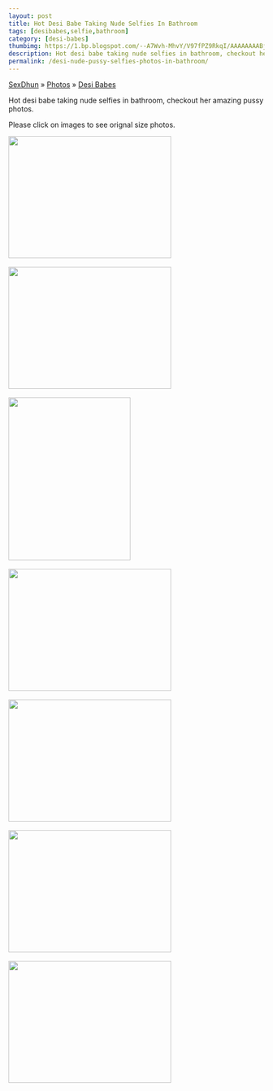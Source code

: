 ```yaml
---
layout: post
title: Hot Desi Babe Taking Nude Selfies In Bathroom
tags: [desibabes,selfie,bathroom]
category: [desi-babes]
thumbimg: https://1.bp.blogspot.com/--A7Wvh-MhvY/V97fPZ9RkqI/AAAAAAAABjU/Ky_Y39yk2jUpEWY-0AICqaJipikyQJbRQCLcB/s200/desi-babe-taking-nude-selfies-in-bathroom%2B%25281%2529.jpg
description: Hot desi babe taking nude selfies in bathroom, checkout her amazing pussy photos.
permalink: /desi-nude-pussy-selfies-photos-in-bathroom/
---
```

<div class="breadcrumb">
<span itemscope='itemscope' itemtype='http://data-vocabulary.org/Breadcrumb'><a href="/" itemprop="url"><span title="SexDhun" itemprop='title'>SexDhun</span></a></span>
<span itemscope='itemscope' itemtype='http://data-vocabulary.org/Breadcrumb'>&#187; <a href="/photos/" itemprop="url"><span title="Photos" itemprop='title'>Photos</span></a></span>
<span itemscope='itemscope' itemtype='http://data-vocabulary.org/Breadcrumb'>&#187; <a href="/photos/desi-babes/" itemprop="url"><span title="Desi Babes" itemprop='title'>Desi Babes</span></a></span>
</div>

<p>Hot desi babe taking nude selfies in bathroom, checkout her amazing pussy photos.</p>
<p>Please click on images to see orignal size photos. </p>

<a href="https://1.bp.blogspot.com/--A7Wvh-MhvY/V97fPZ9RkqI/AAAAAAAABjU/Ky_Y39yk2jUpEWY-0AICqaJipikyQJbRQCLcB/s1600/desi-babe-taking-nude-selfies-in-bathroom%2B%25281%2529.jpg"><img height="240" src="https://1.bp.blogspot.com/--A7Wvh-MhvY/V97fPZ9RkqI/AAAAAAAABjU/Ky_Y39yk2jUpEWY-0AICqaJipikyQJbRQCLcB/s320/desi-babe-taking-nude-selfies-in-bathroom%2B%25281%2529.jpg" width="320" /></a><br/><br/>
<a href="https://4.bp.blogspot.com/-i_VfEs22_gQ/V97fQAgraeI/AAAAAAAABjc/YVZmIdIVd-8QLIKHbHzJsvQskOTIyg4UACLcB/s1600/desi-babe-taking-nude-selfies-in-bathroom%2B%25282%2529.jpg"><img height="240" src="https://4.bp.blogspot.com/-i_VfEs22_gQ/V97fQAgraeI/AAAAAAAABjc/YVZmIdIVd-8QLIKHbHzJsvQskOTIyg4UACLcB/s320/desi-babe-taking-nude-selfies-in-bathroom%2B%25282%2529.jpg" width="320" /></a><br/><br/>
<a href="https://1.bp.blogspot.com/-A5JxrsrhPlA/V97fPyggVxI/AAAAAAAABjY/4eTgVBI_4-szVrgZuDAzk8t0vyZEccuagCLcB/s1600/desi-babe-taking-nude-selfies-in-bathroom%2B%25283%2529.jpg"><img height="320" src="https://1.bp.blogspot.com/-A5JxrsrhPlA/V97fPyggVxI/AAAAAAAABjY/4eTgVBI_4-szVrgZuDAzk8t0vyZEccuagCLcB/s320/desi-babe-taking-nude-selfies-in-bathroom%2B%25283%2529.jpg" width="240" /></a><br/><br/>
<a href="https://2.bp.blogspot.com/-ybbuXH7a0yk/V97fRHuo-qI/AAAAAAAABjg/wcbIYnlUDPEF5zWH2Joh_oYzCQzk5AoEwCLcB/s1600/desi-babe-taking-nude-selfies-in-bathroom%2B%25284%2529.jpg"><img height="240" src="https://2.bp.blogspot.com/-ybbuXH7a0yk/V97fRHuo-qI/AAAAAAAABjg/wcbIYnlUDPEF5zWH2Joh_oYzCQzk5AoEwCLcB/s320/desi-babe-taking-nude-selfies-in-bathroom%2B%25284%2529.jpg" width="320" /></a><br/><br/>
<a href="https://3.bp.blogspot.com/-GyLStKYgV_I/V97fSKOjaTI/AAAAAAAABjk/HmdAQiZ4o88Y7b6bDjDpzZjCVM0l6sqLQCLcB/s1600/desi-babe-taking-nude-selfies-in-bathroom%2B%25285%2529.jpg"><img height="240" src="https://3.bp.blogspot.com/-GyLStKYgV_I/V97fSKOjaTI/AAAAAAAABjk/HmdAQiZ4o88Y7b6bDjDpzZjCVM0l6sqLQCLcB/s320/desi-babe-taking-nude-selfies-in-bathroom%2B%25285%2529.jpg" width="320" /></a><br/><br/>
<a href="https://2.bp.blogspot.com/-Btd7ma9MQ-w/V97fTWrmnQI/AAAAAAAABjo/lksGuFAm5gkOPNwkwjpya7akQpKIcxdLgCLcB/s1600/desi-babe-taking-nude-selfies-in-bathroom%2B%25286%2529.jpg"><img height="240" src="https://2.bp.blogspot.com/-Btd7ma9MQ-w/V97fTWrmnQI/AAAAAAAABjo/lksGuFAm5gkOPNwkwjpya7akQpKIcxdLgCLcB/s320/desi-babe-taking-nude-selfies-in-bathroom%2B%25286%2529.jpg" width="320" /></a><br/><br/>
<a href="https://2.bp.blogspot.com/-XiOvBa5xaFQ/V97fUtC60XI/AAAAAAAABjs/EVMLfJkUj3wA1eKMAm8QQaMyA3lZHxSWgCLcB/s1600/desi-babe-taking-nude-selfies-in-bathroom%2B%25287%2529.jpg"><img height="240" src="https://2.bp.blogspot.com/-XiOvBa5xaFQ/V97fUtC60XI/AAAAAAAABjs/EVMLfJkUj3wA1eKMAm8QQaMyA3lZHxSWgCLcB/s320/desi-babe-taking-nude-selfies-in-bathroom%2B%25287%2529.jpg" width="320" /></a><br/><br/>

